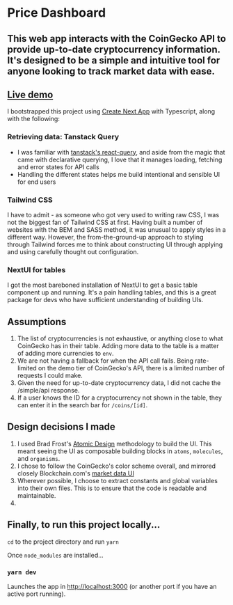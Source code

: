 # Price Dashboard

## This web app interacts with the CoinGecko API to provide up-to-date cryptocurrency information. It's designed to be a simple and intuitive tool for anyone looking to track market data with ease.

## [Live demo](https://pricedashboard.leeshuzheng.io/)

I bootstrapped this project using [Create Next App](https://nextjs.org/docs/pages/api-reference/cli/create-next-app) with Typescript, along with the following:

### Retrieving data: Tanstack Query

- I was familiar with [tanstack's react-query](https://tanstack.com/query/latest), and aside from the magic that came with declarative querying, I love that it manages loading, fetching and error states for API calls
- Handling the different states helps me build intentional and sensible UI for end users

### Tailwind CSS

I have to admit - as someone who got very used to writing raw CSS, I was not the biggest fan of Tailwind CSS at first. Having built a number of websites with the BEM and SASS method, it was unusual to apply styles in a different way. However, the from-the-ground-up approach to styling through Tailwind forces me to think about constructing UI through applying and using carefully thought out configuration.

### NextUI for tables

I got the most bareboned installation of NextUI to get a basic table component up and running. It's a pain handling tables, and this is a great package for devs who have sufficient understanding of building UIs.

## Assumptions

1. The list of cryptocurrencies is not exhaustive, or anything close to what CoinGecko has in their table. Adding more data to the table is a matter of adding more currencies to `env`.
2. We are not having a fallback for when the API call fails. Being rate-limited on the demo tier of CoinGecko's API, there is a limited number of requests I could make.
3. Given the need for up-to-date cryptocurrency data, I did not cache the /simple/api response.
4. If a user knows the ID for a cryptocurrency not shown in the table, they can enter it in the search bar for `/coins/[id]`.

## Design decisions I made

1. I used Brad Frost's [Atomic Design](https://atomicdesign.bradfrost.com/) methodology to build the UI. This meant seeing the UI as composable building blocks in `atoms`, `molecules`, and `organisms`.
2. I chose to follow the CoinGecko's color scheme overall, and mirrored closely Blockchain.com's [market data UI](https://www.blockchain.com/explorer/assets/BTC)
3. Wherever possible, I choose to extract constants and global variables into their own files. This is to ensure that the code is readable and maintainable.
4.

## Finally, to run this project locally...

`cd` to the project directory and run `yarn`

Once `node_modules` are installed...

### `yarn dev`

Launches the app in [http://localhost:3000](http://localhost:3000) (or another port if you have an active port running).
